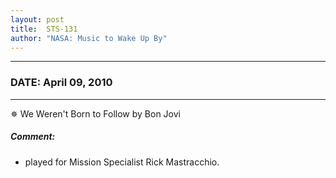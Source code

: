 ```yaml
---
layout: post
title:  STS-131
author: "NASA: Music to Wake Up By"
---
```


----
### DATE: April 09, 2010
----
✵ We Weren't Born to Follow by Bon Jovi

##### Comment:
* played for Mission Specialist Rick Mastracchio.
